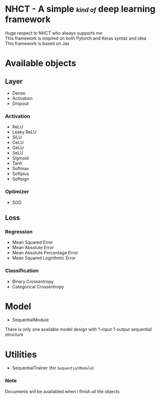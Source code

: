 # NHCT - A simple <small><small><i>kind of</i></small></small></small> deep learning framework

Huge respect to NHCT who always supports me <br>
This framework is inspired on both Pytorch and Keras syntax and idea <br>
This framework is based on Jax

# Available objects

## Layer

-   Dense
-   Activation
-   Dropout

### Activation

-   ReLU
-   Leaky ReLU
-   SiLU
-   CeLU
-   GeLU
-   SeLU
-   Sigmoid
-   Tanh
-   Softmax
-   Softplus
-   Softsign

### Optimizer

-   SGD

## Loss

### Regression

-   Mean Squared Error
-   Mean Absolute Error
-   Mean Absolute Percentage Error
-   Mean Squared Logirthmic Error

### Classification

-   Binary Crossentropy
-   Categorical Crossentropy

# Model

-   SequentialModule

There is only one available model design with 1-input 1-output sequential structure

# Utilities

-   SequentialTrainer (for `SequentialModule`)

### Note

Documents will be availabled when i finish all the objects

